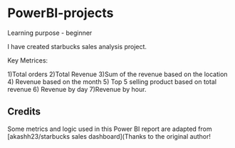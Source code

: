 # PowerBI-projects
Learning purpose - beginner

I have created starbucks sales analysis project.



Key Metrices:

1)Total orders
2)Total Revenue
3)Sum of the revenue based on the location
4) Revenue based on the month
5) Top 5 selling product based on total revenue
6) Revenue by day
7)Revenue by hour.







## Credits
Some metrics and logic used in this Power BI report are adapted from [akashh23/starbucks sales dashboard](Thanks to the original author!
